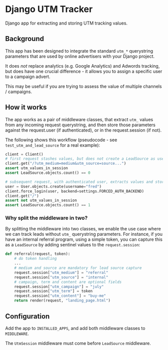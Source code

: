 # Django UTM Tracker

Django app for extracting and storing UTM tracking values.

## Background

This app has been designed to integrate the standard `utm_*` querystring parameters
that are used by online advertisers with your Django project.

It does _not_ replace analytics (e.g. Google Analytics) and Adwords tracking, but does
have one crucial difference - it allows you to assign a specific user to a campaign
advert.

This may be useful if you are trying to assess the value of multiple channels /
campaigns.

## How it works

The app works as a pair of middleware classes, that extract `utm_` values from any
incoming request querystring, and then store those parameters against the request.user
(if authenticated), or in the request.session (if not).

The following shows this workflow (pseudocode - see `test_utm_and_lead_source` for a
real example):

```python
client = Client()
# first request stashes values, but does not create a LeadSource as user is anonymous
client.get("/?utm_medium=medium&utm_source=source...")
assert utm_values_in_session
assert LeadSource.objects.count() == 0

# subsequent request, with authenticated user, extracts values and stores LeadSource
user = User.objects.create(username="fred")
client.force_login(user, backend=settings.FORCED_AUTH_BACKEND)
client.get("/")
assert not utm_values_in_session
assert LeadSource.objects.count() == 1
```

### Why split the middleware in two?

By splitting the middleware into two classes, we enable the use case where we can
track leads without `utm_` querystring parameters. For instance, if you have an
internal referral program, using a simple token, you can capture this as a
`LeadSource` by adding sentinel values to the `request.session`:

```python
def referral(request, token):
    # do token handling
    ...
    # medium and source are mandatory for lead source capture
    request.session["utm_medium"] = "referral"
    request.session["utm_source"] = "internal"
    # campaign, term and content are optional fields
    request.session["utm_campaign"] = "july"
    request.session["utm_term"] = token
    request.session["utm_content"] = "buy-me"
    return render(request, "landing_page.html")
```

## Configuration

Add the app to `INSTALLED_APPS`, and add both middleware classes to `MIDDLEWARE`.

The `UtmSession` middleware must come before `LeadSource` middleware.

